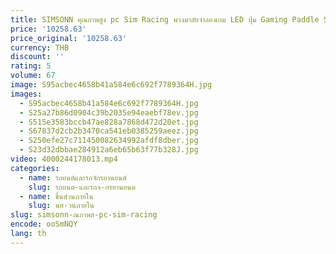 ```yaml
---
title: SIMSONN คุณภาพสูง pc Sim Racing พวงมาลัยจําลองเกม LED ปุ่ม Gaming Paddle Shifter Racing ล้อและเหยียบ
price: '10258.63'
price_original: '10258.63'
currency: THB
discount: ''
rating: 5
volume: 67
image: S95acbec4658b41a584e6c692f7789364H.jpg
images:
  - S95acbec4658b41a584e6c692f7789364H.jpg
  - S25a27b86d0904c39b2035e94eaebf78ev.jpg
  - S515e3583bccb47ae828a7868d472d20et.jpg
  - S67837d2cb2b3470ca541eb0385259aeez.jpg
  - S250efe27c711450082634992afdf8dber.jpg
  - S23d32dbbae284912a6eb65b63f77b328J.jpg
video: 4000244178013.mp4
categories:
  - name: รถยนต์และรถจักรยานยนต์
    slug: รถยนต-และรถจ-กรยานยนต
  - name: ชิ้นส่วนภายใน
    slug: นส-วนภายใน
slug: simsonn-ณภาพส-pc-sim-racing
encode: ooSmNQY
lang: th
---
```

  